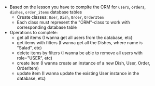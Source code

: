 - Based on the lesson you have to complte the ORM for `users`, `orders`, `dishes`, `order_items` database tables
  - Create classes: `User`, `Dish`, `Order`, `OrderItem`
  - Each class must represent the "ORM"-class to work with corresponding database table
- Operations to complete:
  - get all items (I wanna get all users from the database, etc)
  - get items with filters (I wanna get all the Dishes, where name is "Salad", etc)
  - delete items by filters (I wanna be able to remove all users with role="USER", etc)
  - create item (I wanna create an instance of a new Dish, User, Order, OrderItem)
  - update item (I wanna update the existing User instance in the database, etc)
